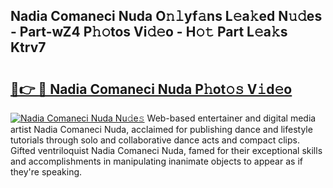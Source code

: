 ## Nadia Comaneci Nuda O𝚗𝚕yf𝚊ns L𝚎a𝚔ed N𝚞𝚍es - Part-wZ4 P𝚑𝚘tos Vi𝚍𝚎o - H𝚘𝚝 Part L𝚎a𝚔s Ktrv7

# <h2><a href="http://kf91cq4.oniu.top/?m=Nadia+Comaneci+Nuda">🔗👉 🔴 Nadia Comaneci Nuda P𝚑ot𝚘𝚜 V𝚒d𝚎o</a></h2>

[![Nadia Comaneci Nuda Nu𝚍e𝚜](https://i.imgur.com/0qMVB7G.gif)](http://kf91cq4.oniu.top/?m=Nadia+Comaneci+Nuda)
Web-based entertainer and digital media artist Nadia Comaneci Nuda, acclaimed for publishing dance and lifestyle tutorials through solo and collaborative dance acts and compact clips. Gifted ventriloquist Nadia Comaneci Nuda, famed for their exceptional skills and accomplishments in manipulating inanimate objects to appear as if they're speaking.  
